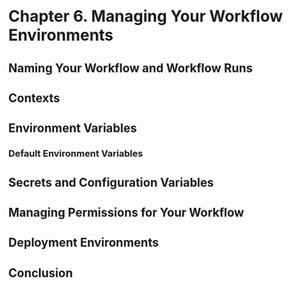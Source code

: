 # Chapter 6. Managing Your Workflow Environments

## Naming Your Workflow and Workflow Runs

## Contexts

## Environment Variables

### Default Environment Variables

## Secrets and Configuration Variables

## Managing Permissions for Your Workflow

## Deployment Environments

## Conclusion
